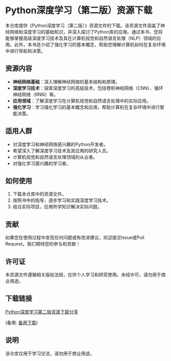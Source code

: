# Python深度学习（第二版）资源下载

本仓库提供《Python深度学习（第二版）》资源文件的下载。该资源文件涵盖了神经网络和深度学习的基础知识，并深入探讨了Python库的应用。通过本书，您将能够掌握高级深度学习技术及其在计算机视觉和自然语言处理（NLP）领域的应用。此外，本书还介绍了强化学习的基本概念，帮助您理解计算机如何在复杂环境中进行导航和决策。

## 资源内容

- **神经网络基础**：深入理解神经网络的基本结构和原理。
- **深度学习技术**：探索深度学习的高级技术，包括卷积神经网络（CNN）、循环神经网络（RNN）等。
- **应用领域**：了解深度学习在计算机视觉和自然语言处理中的实际应用。
- **强化学习**：学习强化学习的基本概念和应用，帮助计算机在复杂环境中进行智能决策。

## 适用人群

- 对深度学习和神经网络感兴趣的Python开发者。
- 希望深入了解深度学习技术及其应用的研究人员。
- 计算机视觉和自然语言处理领域的从业者。
- 对强化学习感兴趣的学习者。

## 如何使用

1. 下载本仓库中的资源文件。
2. 按照书中的指导，逐步学习和实践深度学习技术。
3. 结合实际项目，应用所学知识解决实际问题。

## 贡献

如果您在使用过程中发现任何问题或有改进建议，欢迎提交Issue或Pull Request。我们期待您的参与和贡献！

## 许可证

本资源文件遵循相关版权法规，仅供个人学习和研究使用。未经许可，请勿用于商业用途。

## 下载链接
[Python深度学习第二版资源下载分享](https://pan.quark.cn/s/a4d6ce5db569) 

(备用: [备用下载](https://pan.baidu.com/s/1oDHoAn6hawp2UAUBRYGebg?pwd=1234))

## 说明

该仓库仅用于学习交流，请勿用于商业用途。
